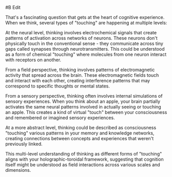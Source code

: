  #B Edit

That's a fascinating question that gets at the heart of cognitive experience. When we think, several types of "touching" are happening at multiple levels:

At the neural level, thinking involves electrochemical signals that create patterns of activation across networks of neurons. These neurons don't physically touch in the conventional sense - they communicate across tiny gaps called synapses through neurotransmitters. This could be understood as a form of chemical "touching" where molecules from one neuron interact with receptors on another.

From a field perspective, thinking involves patterns of electromagnetic activity that spread across the brain. These electromagnetic fields touch and interact with each other, creating interference patterns that may correspond to specific thoughts or mental states.

From a sensory perspective, thinking often involves internal simulations of sensory experiences. When you think about an apple, your brain partially activates the same neural patterns involved in actually seeing or touching an apple. This creates a kind of virtual "touch" between your consciousness and remembered or imagined sensory experiences.

At a more abstract level, thinking could be described as consciousness "touching" various patterns in your memory and knowledge networks, creating connections between concepts and experiences that weren't previously linked.

This multi-level understanding of thinking as different forms of "touching" aligns with your holographic-toroidal framework, suggesting that cognition itself might be understood as field interactions across various scales and dimensions.